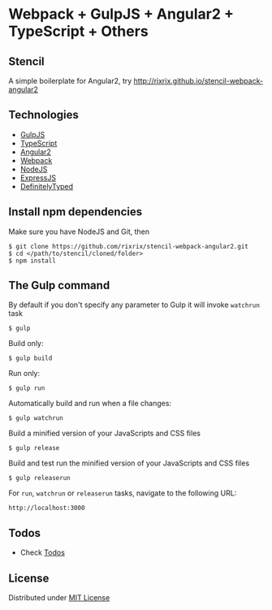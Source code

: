 # Webpack + GulpJS + Angular2 + TypeScript + Others

## Stencil

A simple boilerplate for Angular2, try http://rixrix.github.io/stencil-webpack-angular2

## Technologies

* [GulpJS](http://gulpjs.com/)
* [TypeScript](http://www.typescriptlang.org/)
* [Angular2](https://angular.io/)
* [Webpack](webpack.github.io/)
* [NodeJS](https://nodejs.org/)
* [ExpressJS](http://expressjs.com/)
* [DefinitelyTyped](http://definitelytyped.org/tsd/)

## Install npm dependencies

Make sure you have NodeJS and Git, then

```
$ git clone https://github.com/rixrix/stencil-webpack-angular2.git
$ cd </path/to/stencil/cloned/folder>
$ npm install
```

## The Gulp command

By default if you don't specify any parameter to Gulp it will invoke `watchrun` task

```
$ gulp
```

Build only:

```
$ gulp build
```

Run only:

```
$ gulp run
```

Automatically build and run when a file changes:

```
$ gulp watchrun
```

Build a minified version of your JavaScripts and CSS files
 
```
$ gulp release
```

Build and test run the minified version of your JavaScripts and CSS files 

```
$ gulp releaserun
```

For `run`, `watchrun` or `releaserun` tasks, navigate to the following URL:

```
http://localhost:3000
```

## Todos

* Check [Todos](https://github.com/rixrix/stencil-webpack-angular2/issues)

## License

Distributed under [MIT License](http://opensource.org/licenses/MIT)

